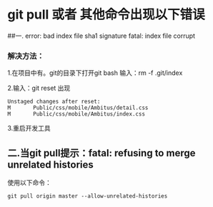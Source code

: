 # git pull 或者 其他命令出现以下错误 
##一. error: bad index file sha1 signature fatal: index file corrupt
###  解决方法：
 1.在项目中有。git的目录下打开git bash 输入：rm -f .git/index
 
 2.输入：git reset
 出现
~~~
Unstaged changes after reset:
M       Public/css/mobile/Ambitus/detail.css
M       Public/css/mobile/Ambitus/index.css
~~~
 3.重启开发工具
 ## 二.当git pull提示：fatal: refusing to merge unrelated histories
使用以下命令：
 ~~~
 git pull origin master --allow-unrelated-histories
 ~~~
 
 
